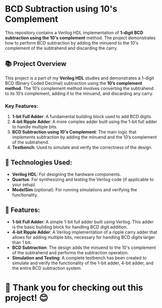 # BCD Subtraction using 10's Complement

This repository contains a Verilog HDL implementation of **1-digit BCD subtraction using the 10's complement** method. The project demonstrates how to perform BCD subtraction by adding the minuend to the 10's complement of the subtrahend and discarding the carry.

## 📚 Project Overview

This project is a part of my **Verilog HDL** studies and demonstrates a 1-digit BCD (Binary Coded Decimal) subtraction using the **10’s complement method**. The 10’s complement method involves converting the subtrahend to its 10’s complement, adding it to the minuend, and discarding any carry.

### Key Features:
1. **1-bit Full Adder**: A fundamental building block used to add BCD digits.
2. **4-bit Ripple Adder**: A more complex adder built using the 1-bit full adder to handle multiple bits.
3. **BCD Subtraction using 10's Complement**: The main logic that implements subtraction by adding the minuend and the 10’s complement of the subtrahend.
4. **Testbench**: Used to simulate and verify the correctness of the design.

## 🔧 Technologies Used:
- **Verilog HDL**: For designing the hardware components.
- **Quartus**: For synthesizing and testing the Verilog code (if applicable to your setup).
- **ModelSim** (optional): For running simulations and verifying the functionality.


## 🚀 Features:
- **1-bit Full Adder**: A simple 1-bit full adder built using Verilog. This adder is the basic building block for handling BCD digit addition.
- **4-bit Ripple Adder**: A Verilog implementation of a ripple carry adder that allows for adding multiple bits, necessary for handling BCD digits larger than 1 bit.
- **BCD Subtraction**: The design adds the minuend to the 10's complement of the subtrahend and performs the subtraction operation.
- **Simulation and Testing**: A complete testbench has been created to simulate and verify the functionality of the 1-bit adder, 4-bit adder, and the entire BCD subtraction system.
# 🎉 Thank you for checking out this project! 😊



